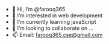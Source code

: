- 👋 Hi, I’m @farooq365
- 👀 I’m interested in web development
- 🌱 I’m currently learning javaScript
- 💞️ I’m looking to collaborate on ...
- 📫 Email: farooq365.cse@gmail.com

<!---
farooq365/farooq365 is a ✨ special ✨ repository because its `README.md` (this file) appears on your GitHub profile.
You can click the Preview link to take a look at your changes.
--->
